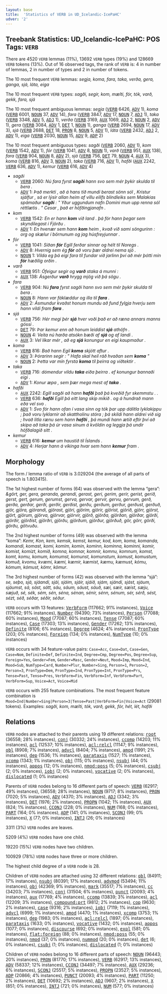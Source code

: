 ```yaml
---
layout: base
title:  'Statistics of VERB in UD_Icelandic-IcePaHC'
udver: '2'
---
```


## Treebank Statistics: UD_Icelandic-IcePaHC: POS Tags: `VERB`

There are 4520 `VERB` lemmas (11%), 13692 `VERB` types (19%) and 128669 `VERB` tokens (13%).
Out of 16 observed tags, the rank of `VERB` is: 4 in number of lemmas, 2 in number of types and 2 in number of tokens.

The 10 most frequent `VERB` lemmas: <em>segja, koma, fara, taka, verða, gera, ganga, sjá, láta, eiga</em>

The 10 most frequent `VERB` types:  <em>sagði, segir, kom, mælti, fór, tók, varð, gekk, fara, sjá</em>

The 10 most frequent ambiguous lemmas: <em>segja</em> (<tt><a href="is_icepahc-pos-VERB.html">VERB</a></tt> 6426, <tt><a href="is_icepahc-pos-ADV.html">ADV</a></tt> 1), <em>koma</em> (<tt><a href="is_icepahc-pos-VERB.html">VERB</a></tt> 6001, <tt><a href="is_icepahc-pos-NOUN.html">NOUN</a></tt> 37, <tt><a href="is_icepahc-pos-ADV.html">ADV</a></tt> 14), <em>fara</em> (<tt><a href="is_icepahc-pos-VERB.html">VERB</a></tt> 3847, <tt><a href="is_icepahc-pos-ADV.html">ADV</a></tt> 17, <tt><a href="is_icepahc-pos-NOUN.html">NOUN</a></tt> 7, <tt><a href="is_icepahc-pos-ADJ.html">ADJ</a></tt> 1), <em>taka</em> (<tt><a href="is_icepahc-pos-VERB.html">VERB</a></tt> 3348, <tt><a href="is_icepahc-pos-ADV.html">ADV</a></tt> 5, <tt><a href="is_icepahc-pos-ADJ.html">ADJ</a></tt> 1), <em>verða</em> (<tt><a href="is_icepahc-pos-VERB.html">VERB</a></tt> 3169, <tt><a href="is_icepahc-pos-AUX.html">AUX</a></tt> 1069, <tt><a href="is_icepahc-pos-ADJ.html">ADJ</a></tt> 2, <tt><a href="is_icepahc-pos-NOUN.html">NOUN</a></tt> 2, <tt><a href="is_icepahc-pos-ADV.html">ADV</a></tt> 1), <em>gera</em> (<tt><a href="is_icepahc-pos-VERB.html">VERB</a></tt> 3084, <tt><a href="is_icepahc-pos-ADV.html">ADV</a></tt> 1, <tt><a href="is_icepahc-pos-DET.html">DET</a></tt> 1, <tt><a href="is_icepahc-pos-NOUN.html">NOUN</a></tt> 1), <em>ganga</em> (<tt><a href="is_icepahc-pos-VERB.html">VERB</a></tt> 2694, <tt><a href="is_icepahc-pos-NOUN.html">NOUN</a></tt> 17, <tt><a href="is_icepahc-pos-ADV.html">ADV</a></tt> 3), <em>sjá</em> (<tt><a href="is_icepahc-pos-VERB.html">VERB</a></tt> 2688, <tt><a href="is_icepahc-pos-DET.html">DET</a></tt> 18, <tt><a href="is_icepahc-pos-PRON.html">PRON</a></tt> 8, <tt><a href="is_icepahc-pos-NOUN.html">NOUN</a></tt> 5, <tt><a href="is_icepahc-pos-ADV.html">ADV</a></tt> 1), <em>láta</em> (<tt><a href="is_icepahc-pos-VERB.html">VERB</a></tt> 2432, <tt><a href="is_icepahc-pos-ADJ.html">ADJ</a></tt> 2, <tt><a href="is_icepahc-pos-ADV.html">ADV</a></tt> 1), <em>eiga</em> (<tt><a href="is_icepahc-pos-VERB.html">VERB</a></tt> 2030, <tt><a href="is_icepahc-pos-NOUN.html">NOUN</a></tt> 15, <tt><a href="is_icepahc-pos-ADV.html">ADV</a></tt> 9, <tt><a href="is_icepahc-pos-ADP.html">ADP</a></tt> 2)

The 10 most frequent ambiguous types:  <em>sagði</em> (<tt><a href="is_icepahc-pos-VERB.html">VERB</a></tt> 2060, <tt><a href="is_icepahc-pos-ADV.html">ADV</a></tt> 1), <em>kom</em> (<tt><a href="is_icepahc-pos-VERB.html">VERB</a></tt> 1542, <tt><a href="is_icepahc-pos-ADV.html">ADV</a></tt> 1), <em>fór</em> (<tt><a href="is_icepahc-pos-VERB.html">VERB</a></tt> 1041, <tt><a href="is_icepahc-pos-ADV.html">ADV</a></tt> 8, <tt><a href="is_icepahc-pos-NOUN.html">NOUN</a></tt> 1), <em>varð</em> (<tt><a href="is_icepahc-pos-VERB.html">VERB</a></tt> 951, <tt><a href="is_icepahc-pos-AUX.html">AUX</a></tt> 138), <em>fara</em> (<tt><a href="is_icepahc-pos-VERB.html">VERB</a></tt> 904, <tt><a href="is_icepahc-pos-NOUN.html">NOUN</a></tt> 8, <tt><a href="is_icepahc-pos-ADV.html">ADV</a></tt> 2), <em>sjá</em> (<tt><a href="is_icepahc-pos-VERB.html">VERB</a></tt> 756, <tt><a href="is_icepahc-pos-DET.html">DET</a></tt> 79, <tt><a href="is_icepahc-pos-NOUN.html">NOUN</a></tt> 4, <tt><a href="is_icepahc-pos-AUX.html">AUX</a></tt> 3), <em>koma</em> (<tt><a href="is_icepahc-pos-VERB.html">VERB</a></tt> 816, <tt><a href="is_icepahc-pos-ADV.html">ADV</a></tt> 3, <tt><a href="is_icepahc-pos-NOUN.html">NOUN</a></tt> 2), <em>taka</em> (<tt><a href="is_icepahc-pos-VERB.html">VERB</a></tt> 716, <tt><a href="is_icepahc-pos-ADV.html">ADV</a></tt> 1), <em>hafði</em> (<tt><a href="is_icepahc-pos-AUX.html">AUX</a></tt> 2242, <tt><a href="is_icepahc-pos-VERB.html">VERB</a></tt> 636, <tt><a href="is_icepahc-pos-ADV.html">ADV</a></tt> 1), <em>kemur</em> (<tt><a href="is_icepahc-pos-VERB.html">VERB</a></tt> 616, <tt><a href="is_icepahc-pos-ADV.html">ADV</a></tt> 4)


* <em>sagði</em>
  * <tt><a href="is_icepahc-pos-VERB.html">VERB</a></tt> 2060: <em>Nú fara fyrst <b>sagði</b> hann svo sem mér þykir skulda til bera .</em>
  * <tt><a href="is_icepahc-pos-ADV.html">ADV</a></tt> 1: <em>Það merkti , að á hans tíð mundi berast sönn sól , Kristur sjálfur , sá er lýsir allan heim af villu eilífs blindleiks sem Malakias spámaður <b>sagði</b> : " Yður uggundum nafn Domini mun upp renna sól réttlætis . " Cesar , það er höfðingjanafn .</em>
* <em>kom</em>
  * <tt><a href="is_icepahc-pos-VERB.html">VERB</a></tt> 1542: <em>En er hann <b>kom</b> við land . þá fór hann þegar sem skyndilegast í Fjörðu .</em>
  * <tt><a href="is_icepahc-pos-ADV.html">ADV</a></tt> 1: <em>En hvenær sem hann <b>kom</b> heim , kvað við sami söngurinn : org og skælur í börnunum og jag húsfreyjunnar .</em>
* <em>fór</em>
  * <tt><a href="is_icepahc-pos-VERB.html">VERB</a></tt> 1041: <em>Síðan <b>fór</b> Egill ferðar sinnar og hélt til Noregs .</em>
  * <tt><a href="is_icepahc-pos-ADV.html">ADV</a></tt> 8: <em>Hvernig sem ég <b>fór</b> að voru þær aldrei nema sjö .</em>
  * <tt><a href="is_icepahc-pos-NOUN.html">NOUN</a></tt> 1: <em>Vilda eg þá eigi fara til fundar við jarlinn því að mér þótti mín <b>fór</b> hæðilig orðin .</em>
* <em>varð</em>
  * <tt><a href="is_icepahc-pos-VERB.html">VERB</a></tt> 951: <em>Ófeigur segir og <b>varð</b> staka á munni :</em>
  * <tt><a href="is_icepahc-pos-AUX.html">AUX</a></tt> 138: <em>Ásgerður <b>varð</b> hrygg mjög við þá sögu .</em>
* <em>fara</em>
  * <tt><a href="is_icepahc-pos-VERB.html">VERB</a></tt> 904: <em>Nú <b>fara</b> fyrst sagði hann svo sem mér þykir skulda til bera .</em>
  * <tt><a href="is_icepahc-pos-NOUN.html">NOUN</a></tt> 8: <em>Hann var fáklæddur og illa til <b>fara</b> .</em>
  * <tt><a href="is_icepahc-pos-ADV.html">ADV</a></tt> 2: <em>Ásmundur kvaðst honum mundu að fund fylgja hverju sem hann vildi fram <b>fara</b> .</em>
* <em>sjá</em>
  * <tt><a href="is_icepahc-pos-VERB.html">VERB</a></tt> 756: <em>Hér megi þér <b>sjá</b> hver voði það er að ræna annars manns góssi .</em>
  * <tt><a href="is_icepahc-pos-DET.html">DET</a></tt> 79: <em>Þar kemur enn að honum leiddist <b>sjá</b> athöfn .</em>
  * <tt><a href="is_icepahc-pos-NOUN.html">NOUN</a></tt> 4: <em>Veita nú harða atsókn bæði af <b>sjá</b> og af landi .</em>
  * <tt><a href="is_icepahc-pos-AUX.html">AUX</a></tt> 3: <em>Vel líkar mér , að eg <b>sjá</b> konungur en eigi kaupmaður .</em>
* <em>koma</em>
  * <tt><a href="is_icepahc-pos-VERB.html">VERB</a></tt> 816: <em>Bað hann Egil <b>koma</b> skjótt aftur .</em>
  * <tt><a href="is_icepahc-pos-ADV.html">ADV</a></tt> 3: <em>Þórarinn segir : " Hafa skal heil ráð hvaðan sem <b>koma</b> "</em>
  * <tt><a href="is_icepahc-pos-NOUN.html">NOUN</a></tt> 2: <em>Þetta var mín fyrsta <b>koma</b> til þeirra og viðtektir .</em>
* <em>taka</em>
  * <tt><a href="is_icepahc-pos-VERB.html">VERB</a></tt> 716: <em>dómendur vildu <b>taka</b> eiða þeirra . ef konungur bannaði eigi .</em>
  * <tt><a href="is_icepahc-pos-ADV.html">ADV</a></tt> 1: <em>Konur æpa , sem þær mega mest af <b>taka</b> .</em>
* <em>hafði</em>
  * <tt><a href="is_icepahc-pos-AUX.html">AUX</a></tt> 2242: <em>Egill sagði að hann <b>hafði</b> það þá kveðið fyr skemmstu . .</em>
  * <tt><a href="is_icepahc-pos-VERB.html">VERB</a></tt> 636: <em><b>hafði</b> Egill þá eitt lang skip mikið . og á hundrað mann eða vel svo .</em>
  * <tt><a href="is_icepahc-pos-ADV.html">ADV</a></tt> 1: <em>Svo fór hann ofan í vasa sinn og tók þar upp dálitla lyklakippu ; það voru lyklarnir að skattholinu stóra ; þá skildi hann aldrei við sig ; hvað litla rænu sem hann <b>hafði</b> , þá mundi hann ætíð eftir því að skipa að taka þá úr vasa sínum á kvöldin og leggja þá undir höfðalagið sitt .</em>
* <em>kemur</em>
  * <tt><a href="is_icepahc-pos-VERB.html">VERB</a></tt> 616: <em><b>kemur</b> um haustið til Íslands .</em>
  * <tt><a href="is_icepahc-pos-ADV.html">ADV</a></tt> 4: <em>Herjar hann á víkinga hvar sem hann <b>kemur</b> fram .</em>

## Morphology

The form / lemma ratio of `VERB` is 3.029204 (the average of all parts of speech is 1.803415).

The 1st highest number of forms (64) was observed with the lemma “gera”: <em>&gört, ger, gera, geranda, gerandi, gerast, geri, gerim, gerir, gerist, gerið, gerst, gert, gerum, gerumst, gerva, gervar, gervir, gervu, gervum, gerð, gerða, gerðar, gerði, gerðir, gerðist, gerðu, gerðum, gerður, gerðust, gerðuð, gjör, gjöra, gjörandi, gjörast, gjöri, gjörim, gjörir, gjörist, gjörið, gjörr, gjörst, gjört, gjörum, gjörva, gjörvar, gjörvir, gjörð, gjörða, gjörðan, gjörðar, gjörði, gjörðir, gjörðist, gjörðri, gjörðu, gjörðum, gjörður, gjörðuð, gör, görr, görði, görðu, götvuðu</em>.

The 2nd highest number of forms (49) was observed with the lemma “koma”: <em>Kemr, Kon, kem, kemsk, kemst, kemur, kod, kom, koma, komanda, komandi, komast, komi, komim, komin, kominn, kominna, kominni, komir, komist, komizt, komið, komna, komnar, komnir, komnu, komnum, komst, komt, komu, komum, komumst, komunst, komunstum, komust, komustum, komuð, kvomu, kvæmi, kæmi, kæmir, kæmist, kæmu, kæmust, kómu, kómum, kómust, kömr, kömur</em>.

The 3rd highest number of forms (42) was observed with the lemma “sjá”: <em>se, seþo, sjá, sjáandi, sjái, sjáim, sjáir, sjáið, sjám, sjándi, sjást, sjáum, sjáumst, sá, sást, sátt, sáu, sáum, sáust, sáuð, sæi, sæir, sæist, sæju, sæjuð, sé, sék, sém, sén, séna, sénan, sénir, sénn, sénum, sér, sérð, sést, sézt, séð, séðar, séðir, séður</em>.

`VERB` occurs with 13 features: <tt><a href="is_icepahc-feat-VerbForm.html">VerbForm</a></tt> (117662; 91% instances), <tt><a href="is_icepahc-feat-Voice.html">Voice</a></tt> (117662; 91% instances), <tt><a href="is_icepahc-feat-Number.html">Number</a></tt> (94390; 73% instances), <tt><a href="is_icepahc-feat-Person.html">Person</a></tt> (77088; 60% instances), <tt><a href="is_icepahc-feat-Mood.html">Mood</a></tt> (77087; 60% instances), <tt><a href="is_icepahc-feat-Tense.html">Tense</a></tt> (77087; 60% instances), <tt><a href="is_icepahc-feat-Case.html">Case</a></tt> (17303; 13% instances), <tt><a href="is_icepahc-feat-Gender.html">Gender</a></tt> (17262; 13% instances), <tt><a href="is_icepahc-feat-Definite.html">Definite</a></tt> (8106; 6% instances), <tt><a href="is_icepahc-feat-Degree.html">Degree</a></tt> (4624; 4% instances), <tt><a href="is_icepahc-feat-PronType.html">PronType</a></tt> (203; 0% instances), <tt><a href="is_icepahc-feat-Foreign.html">Foreign</a></tt> (134; 0% instances), <tt><a href="is_icepahc-feat-NumType.html">NumType</a></tt> (10; 0% instances)

`VERB` occurs with 34 feature-value pairs: `Case=Acc`, `Case=Dat`, `Case=Gen`, `Case=Nom`, `Definite=Def`, `Definite=Ind`, `Degree=Cmp`, `Degree=Pos`, `Degree=Sup`, `Foreign=Yes`, `Gender=Fem`, `Gender=Masc`, `Gender=Neut`, `Mood=Imp`, `Mood=Ind`, `Mood=Sub`, `NumType=Card`, `Number=Plur`, `Number=Sing`, `Person=1`, `Person=2`, `Person=3`, `PronType=Dem`, `PronType=Ind`, `PronType=Int`, `PronType=Prs`, `Tense=Past`, `Tense=Pres`, `VerbForm=Fin`, `VerbForm=Inf`, `VerbForm=Part`, `VerbForm=Sup`, `Voice=Act`, `Voice=Mid`

`VERB` occurs with 255 feature combinations.
The most frequent feature combination is `Mood=Ind|Number=Sing|Person=3|Tense=Past|VerbForm=Fin|Voice=Act` (29081 tokens).
Examples: <em>sagði, kom, mælti, tók, varð, gekk, fór, hét, lét, hafði</em>


## Relations

`VERB` nodes are attached to their parents using 19 different relations: <tt><a href="is_icepahc-dep-root.html">root</a></tt> (36558; 28% instances), <tt><a href="is_icepahc-dep-conj.html">conj</a></tt> (30332; 24% instances), <tt><a href="is_icepahc-dep-ccomp.html">ccomp</a></tt> (14203; 11% instances), <tt><a href="is_icepahc-dep-acl.html">acl</a></tt> (12537; 10% instances), <tt><a href="is_icepahc-dep-acl-relcl.html">acl:relcl</a></tt> (11147; 9% instances), <tt><a href="is_icepahc-dep-obl.html">obl</a></tt> (8908; 7% instances), <tt><a href="is_icepahc-dep-advcl.html">advcl</a></tt> (8404; 7% instances), <tt><a href="is_icepahc-dep-amod.html">amod</a></tt> (1991; 2% instances), <tt><a href="is_icepahc-dep-dep.html">dep</a></tt> (1536; 1% instances), <tt><a href="is_icepahc-dep-parataxis.html">parataxis</a></tt> (1527; 1% instances), <tt><a href="is_icepahc-dep-xcomp.html">xcomp</a></tt> (1343; 1% instances), <tt><a href="is_icepahc-dep-obj.html">obj</a></tt> (115; 0% instances), <tt><a href="is_icepahc-dep-nsubj.html">nsubj</a></tt> (44; 0% instances), <tt><a href="is_icepahc-dep-appos.html">appos</a></tt> (12; 0% instances), <tt><a href="is_icepahc-dep-nmod-poss.html">nmod:poss</a></tt> (5; 0% instances), <tt><a href="is_icepahc-dep-csubj.html">csubj</a></tt> (2; 0% instances), <tt><a href="is_icepahc-dep-iobj.html">iobj</a></tt> (2; 0% instances), <tt><a href="is_icepahc-dep-vocative.html">vocative</a></tt> (2; 0% instances), <tt><a href="is_icepahc-dep-dislocated.html">dislocated</a></tt> (1; 0% instances)

Parents of `VERB` nodes belong to 16 different parts of speech: <tt><a href="is_icepahc-pos-VERB.html">VERB</a></tt> (62917; 49% instances),  (36558; 28% instances), <tt><a href="is_icepahc-pos-NOUN.html">NOUN</a></tt> (9717; 8% instances), <tt><a href="is_icepahc-pos-PRON.html">PRON</a></tt> (7020; 5% instances), <tt><a href="is_icepahc-pos-ADV.html">ADV</a></tt> (4370; 3% instances), <tt><a href="is_icepahc-pos-ADJ.html">ADJ</a></tt> (3342; 3% instances), <tt><a href="is_icepahc-pos-DET.html">DET</a></tt> (1976; 2% instances), <tt><a href="is_icepahc-pos-PROPN.html">PROPN</a></tt> (1042; 1% instances), <tt><a href="is_icepahc-pos-AUX.html">AUX</a></tt> (824; 1% instances), <tt><a href="is_icepahc-pos-CCONJ.html">CCONJ</a></tt> (228; 0% instances), <tt><a href="is_icepahc-pos-NUM.html">NUM</a></tt> (168; 0% instances), <tt><a href="is_icepahc-pos-PART.html">PART</a></tt> (164; 0% instances), <tt><a href="is_icepahc-pos-ADP.html">ADP</a></tt> (141; 0% instances), <tt><a href="is_icepahc-pos-SCONJ.html">SCONJ</a></tt> (99; 0% instances), <tt><a href="is_icepahc-pos-X.html">X</a></tt> (77; 0% instances), <tt><a href="is_icepahc-pos-INTJ.html">INTJ</a></tt> (26; 0% instances)

3311 (3%) `VERB` nodes are leaves.

5209 (4%) `VERB` nodes have one child.

19220 (15%) `VERB` nodes have two children.

100929 (78%) `VERB` nodes have three or more children.

The highest child degree of a `VERB` node is 28.

Children of `VERB` nodes are attached using 32 different relations: <tt><a href="is_icepahc-dep-obl.html">obl</a></tt> (84911; 17% instances), <tt><a href="is_icepahc-dep-nsubj.html">nsubj</a></tt> (80391; 17% instances), <tt><a href="is_icepahc-dep-advmod.html">advmod</a></tt> (53494; 11% instances), <tt><a href="is_icepahc-dep-obj.html">obj</a></tt> (42369; 9% instances), <tt><a href="is_icepahc-dep-mark.html">mark</a></tt> (35517; 7% instances), <tt><a href="is_icepahc-dep-cc.html">cc</a></tt> (34203; 7% instances), <tt><a href="is_icepahc-dep-conj.html">conj</a></tt> (31504; 6% instances), <tt><a href="is_icepahc-dep-punct.html">punct</a></tt> (20093; 4% instances), <tt><a href="is_icepahc-dep-aux.html">aux</a></tt> (17769; 4% instances), <tt><a href="is_icepahc-dep-ccomp.html">ccomp</a></tt> (13839; 3% instances), <tt><a href="is_icepahc-dep-acl.html">acl</a></tt> (12209; 3% instances), <tt><a href="is_icepahc-dep-compound-prt.html">compound:prt</a></tt> (9812; 2% instances), <tt><a href="is_icepahc-dep-cop.html">cop</a></tt> (9630; 2% instances), <tt><a href="is_icepahc-dep-case.html">case</a></tt> (9316; 2% instances), <tt><a href="is_icepahc-dep-iobj.html">iobj</a></tt> (7119; 1% instances), <tt><a href="is_icepahc-dep-advcl.html">advcl</a></tt> (6999; 1% instances), <tt><a href="is_icepahc-dep-amod.html">amod</a></tt> (4470; 1% instances), <tt><a href="is_icepahc-dep-xcomp.html">xcomp</a></tt> (3753; 1% instances), <tt><a href="is_icepahc-dep-dep.html">dep</a></tt> (1983; 0% instances), <tt><a href="is_icepahc-dep-acl-relcl.html">acl:relcl</a></tt> (1897; 0% instances), <tt><a href="is_icepahc-dep-parataxis.html">parataxis</a></tt> (1633; 0% instances), <tt><a href="is_icepahc-dep-vocative.html">vocative</a></tt> (1432; 0% instances), <tt><a href="is_icepahc-dep-appos.html">appos</a></tt> (1077; 0% instances), <tt><a href="is_icepahc-dep-discourse.html">discourse</a></tt> (692; 0% instances), <tt><a href="is_icepahc-dep-expl.html">expl</a></tt> (581; 0% instances), <tt><a href="is_icepahc-dep-flat-foreign.html">flat:foreign</a></tt> (88; 0% instances), <tt><a href="is_icepahc-dep-nmod-poss.html">nmod:poss</a></tt> (55; 0% instances), <tt><a href="is_icepahc-dep-nmod.html">nmod</a></tt> (37; 0% instances), <tt><a href="is_icepahc-dep-nummod.html">nummod</a></tt> (20; 0% instances), <tt><a href="is_icepahc-dep-det.html">det</a></tt> (6; 0% instances), <tt><a href="is_icepahc-dep-csubj.html">csubj</a></tt> (1; 0% instances), <tt><a href="is_icepahc-dep-dislocated.html">dislocated</a></tt> (1; 0% instances)

Children of `VERB` nodes belong to 16 different parts of speech: <tt><a href="is_icepahc-pos-NOUN.html">NOUN</a></tt> (96443; 20% instances), <tt><a href="is_icepahc-pos-PRON.html">PRON</a></tt> (81770; 17% instances), <tt><a href="is_icepahc-pos-VERB.html">VERB</a></tt> (62917; 13% instances), <tt><a href="is_icepahc-pos-ADV.html">ADV</a></tt> (58337; 12% instances), <tt><a href="is_icepahc-pos-CCONJ.html">CCONJ</a></tt> (34497; 7% instances), <tt><a href="is_icepahc-pos-AUX.html">AUX</a></tt> (29236; 6% instances), <tt><a href="is_icepahc-pos-SCONJ.html">SCONJ</a></tt> (25517; 5% instances), <tt><a href="is_icepahc-pos-PROPN.html">PROPN</a></tt> (23527; 5% instances), <tt><a href="is_icepahc-pos-ADP.html">ADP</a></tt> (20866; 4% instances), <tt><a href="is_icepahc-pos-PUNCT.html">PUNCT</a></tt> (20093; 4% instances), <tt><a href="is_icepahc-pos-PART.html">PART</a></tt> (11250; 2% instances), <tt><a href="is_icepahc-pos-DET.html">DET</a></tt> (10692; 2% instances), <tt><a href="is_icepahc-pos-ADJ.html">ADJ</a></tt> (9607; 2% instances), <tt><a href="is_icepahc-pos-X.html">X</a></tt> (851; 0% instances), <tt><a href="is_icepahc-pos-INTJ.html">INTJ</a></tt> (721; 0% instances), <tt><a href="is_icepahc-pos-NUM.html">NUM</a></tt> (577; 0% instances)

